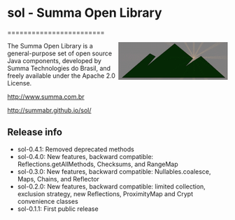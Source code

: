 # sol - Summa Open Library
========================

<img src="src/site/resources/images/sol_logo.gif" alt="SOL logo" title="The rising sun" align="right" />

The Summa Open Library is a general-purpose set of open source Java components, developed by Summa Technologies do Brasil, and freely available under the Apache 2.0 License.

http://www.summa.com.br

http://summabr.github.io/sol/

## Release info

- sol-0.4.1: Removed deprecated methods
- sol-0.4.0: New features, backward compatible: Reflections.getAllMethods, Checksums, and RangeMap
- sol-0.3.0: New features, backward compatible: Nullables.coalesce, Maps, Chains, and Reflector
- sol-0.2.0: New features, backward compatible: limited collection, exclusion strategy, new Reflections, ProximityMap and Crypt convenience classes
- sol-0.1.1: First public release
